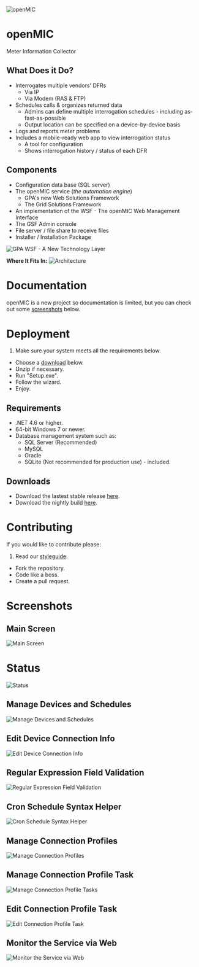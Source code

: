 ![openMIC](https://raw.githubusercontent.com/GridProtectionAlliance/openMIC/master/Readme%20files/openMIC%20logo.png)

# openMIC

Meter Information Collector

## What Does it Do?

* Interrogates multiple vendors' DFRs
  * Via IP
  * Via Modem (RAS & FTP)
* Schedules calls & organizes returned data
  * Admins can define multiple interrogation schedules - including as-fast-as-possible
  * Output location can be specified on a device-by-device basis
* Logs and reports meter problems
* Includes a mobile-ready web app to view interrogation status
  * A tool for configuration
  * Shows interrogation history / status of each DFR

## Components

* Configuration data base (SQL server)
* The openMIC service (*the automation engine*)
  * GPA's new Web Solutions Framework
  * The Grid Solutions Framework
* An implementation of the WSF - The openMIC Web Management Interface
* The GSF Admin console
* File server / file share to receive files
* Installer / Installation Package

![GPA WSF - A New Technology Layer](https://raw.githubusercontent.com/GridProtectionAlliance/openMIC/master/Readme%20files/GPA%20WSF.png)


**Where It Fits In:**
![Architecture](https://raw.githubusercontent.com/GridProtectionAlliance/openMIC/master/Readme%20files/Architecture.png)


# Documentation

openMIC is a new project so documentation is limited, but you can check out some [screenshots](#screenshots) below.

# Deployment

1. Make sure your system meets all the requirements below.
* Choose a [download](#downloads) below.
* Unzip if necessary.
* Run "Setup.exe".
* Follow the wizard.
* Enjoy.

## Requirements

* .NET 4.6 or higher.
* 64-bit Windows 7 or newer.
* Database management system such as:
  * SQL Server (Recommended)
  * MySQL
  * Oracle
  * SQLite (Not recommended for production use) - included.

## Downloads
* Download the lastest stable release [here](https://github.com/GridProtectionAlliance/openMIC/releases).
* Download the nightly build [here](http://www.gridprotectionalliance.org/nightlybuilds/openMIC/Setup.zip).

# Contributing
If you would like to contribute please:

1. Read our [styleguide](https://www.gridprotectionalliance.org/docs/GPA_Coding_Guidelines_2011_03.pdf).
* Fork the repository.
* Code like a boss.
* Create a pull request.

# Screenshots

## Main Screen

![Main Screen](https://raw.githubusercontent.com/GridProtectionAlliance/openMIC/master/Readme%20files/Main%20Screen.png)

# Status

![Status](https://raw.githubusercontent.com/GridProtectionAlliance/openMIC/master/Readme%20files/openMIC%20Status.png)

## Manage Devices and Schedules

![Manage Devices and Schedules](https://raw.githubusercontent.com/GridProtectionAlliance/openMIC/master/Readme%20files/Manage%20Devices%20and%20Schedules.png)

## Edit Device Connection Info

![Edit Device Connection Info](https://raw.githubusercontent.com/GridProtectionAlliance/openMIC/master/Readme%20files/Edit%20Device%20Connection%20Info.png)

## Regular Expression Field Validation

![Regular Expression Field Validation](https://raw.githubusercontent.com/GridProtectionAlliance/openMIC/master/Readme%20files/Regular%20Expression%20Field%20Validation.png)

## Cron Schedule Syntax Helper

![Cron Schedule Syntax Helper](https://raw.githubusercontent.com/GridProtectionAlliance/openMIC/master/Readme%20files/Cron%20Schedule%20Syntax%20Helper.png)

## Manage Connection Profiles

![Manage Connection Profiles](https://raw.githubusercontent.com/GridProtectionAlliance/openMIC/master/Readme%20files/Manage%20Connection%20Profiles.png)

## Manage Connection Profile Task

![Manage Connection Profile Tasks](https://raw.githubusercontent.com/GridProtectionAlliance/openMIC/master/Readme%20files/Manage%20Connection%20Profile%20Task.png)

## Edit Connection Profile Task

![Edit Connection Profile Task](https://raw.githubusercontent.com/GridProtectionAlliance/openMIC/master/Readme%20files/Edit%20Connection%20Profile%20Task.png)

## Monitor the Service via Web

![Monitor the Service via Web](https://raw.githubusercontent.com/GridProtectionAlliance/openMIC/master/Readme%20files/Monitor%20the%20Service%20via%20Web.png)
